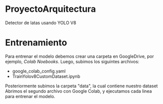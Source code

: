 # ProyectoArquitectura
Detector de latas usando YOLO V8


# Entrenamiento

Para entrenar el modelo debemos crear una carpeta en GoogleDrive, por ejemplo, *Colab Noebooks*.
Luego, subimos los siguintes archivos:
- google_colab_config.yaml
- TrainYolov8CustomDataset.ipynb

Posteriormente subimos la carpeta "data", la cual contiene nuestro dataset
Abrimos el segundo archivo con Google Colab, y ejecutamos cada linea para entrenar el modelo.

